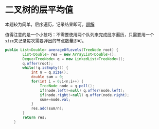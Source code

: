# 二叉树的层平均值

本题较为简单，层序遍历，记录结果即可。[题解](https://leetcode-cn.com/problems/average-of-levels-in-binary-tree/solution/er-cha-shu-de-ceng-ping-jun-zhi-by-leetcode-soluti/)

值得注意的是一个小技巧：不需要使用两个队列来完成层序遍历，只需要用一个`size`来记录每次需要弹出的节点数量即可。

```java
public List<Double> averageOfLevels(TreeNode root) {
		List<Double> res = new ArrayList<Double>();
		Deque<TreeNode> q = new LinkedList<TreeNode>();
		q.offer(root);
		while(!q.isEmpty()) {
			int n = q.size();
			double sum = 0;
			for(int i = 0;i<n;i++) {
				TreeNode node = q.poll();
				if(node.left!=null) q.offer(node.left);
				if(node.right!=null) q.offer(node.right);
				sum+=node.val;
			}
			res.add(sum/n);
		}
		return res;
    }
```


